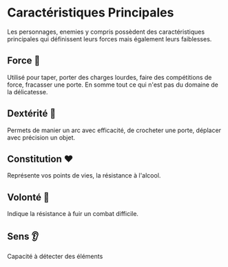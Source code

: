 # Caractéristiques Principales

Les personnages, enemies y compris possèdent des caractéristiques principales
qui définissent leurs forces mais également leurs faiblesses.

## Force 💪

Utilisé pour taper, porter des charges lourdes, faire des compétitions
de force, fracasser une porte. En somme tout ce qui n'est pas du domaine
de la délicatesse.

## Dextérité 🎯

Permets de manier un arc avec efficacité, de crocheter une porte, déplacer
avec précision un objet.

## Constitution ❤️

Représente vos points de vies, la résistance à l'alcool.

## Volonté 🧠

Indique la résistance à fuir un combat difficile.

## Sens 👂

Capacité à détecter des éléments
